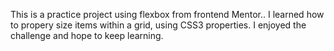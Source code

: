 This is a practice project using flexbox from frontend Mentor.. I learned how to propery size items within a grid, using CSS3 properties. I enjoyed the challenge and hope to keep learning.
